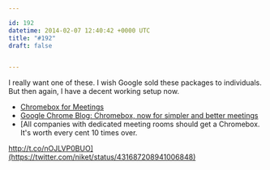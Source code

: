 ```yaml
---

id: 192
datetime: 2014-02-07 12:40:42 +0000 UTC
title: "#192"
draft: false


---
```


I really want one of these. I wish Google sold these packages to individuals. But then again, I have a decent working setup now. 

 
 * [Chromebox for Meetings](https://www.google.com/intl/en/chrome/business/solutions/for-meetings.html)
 * [Google Chrome Blog: Chromebox, now for simpler and better meetings](http://chrome.blogspot.kr/2014/02/chromebox-now-for-simpler-and-better.html)
 * [All companies with dedicated meeting rooms should get a Chromebox. It's worth every cent 10 times over.

http://t.co/nOJLVP0BUO](https://twitter.com/niket/status/431687208941006848)


